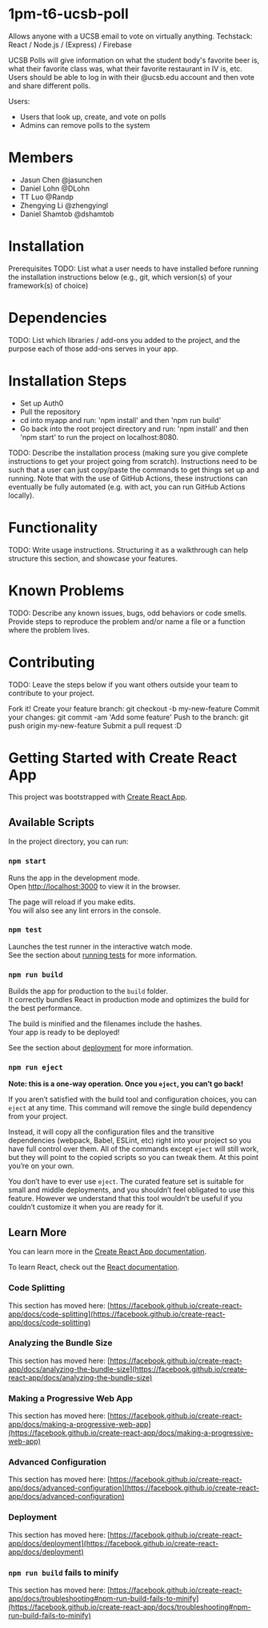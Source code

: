 # 1pm-t6-ucsb-poll
Allows anyone with a UCSB email to vote on virtually anything. 
Techstack: React / Node.js / (Express) / Firebase


UCSB Polls will give information on what the student body's favorite beer is, what their favorite class was, what their favorite restaurant in IV is, etc. Users should be able to log in with their @ucsb.edu account and then vote and share different polls. 

Users:
- Users that look up, create, and vote on polls
- Admins can remove polls to the system

# Members
- Jasun Chen @jasunchen
- Daniel Lohn @DLohn
- TT Luo @Randp
- Zhengying Li @zhengyingl
- Daniel Shamtob @dshamtob


# Installation
Prerequisites
TODO: List what a user needs to have installed before running the installation instructions below (e.g., git, which version(s) of your framework(s) of choice)

# Dependencies
TODO: List which libraries / add-ons you added to the project, and the purpose each of those add-ons serves in your app.

# Installation Steps
- Set up Auth0
- Pull the repository
- cd into myapp and run: 'npm install' and then 'npm run build'
- Go back into the root project directory and run: 'npm install' and then 'npm start' to run the project on localhost:8080. 


TODO: Describe the installation process (making sure you give complete instructions to get your project going from scratch). Instructions need to be such that a user can just copy/paste the commands to get things set up and running. Note that with the use of GitHub Actions, these instructions can eventually be fully automated (e.g. with act, you can run GitHub Actions locally).

# Functionality
TODO: Write usage instructions. Structuring it as a walkthrough can help structure this section, and showcase your features.

# Known Problems
TODO: Describe any known issues, bugs, odd behaviors or code smells. Provide steps to reproduce the problem and/or name a file or a function where the problem lives.

# Contributing
TODO: Leave the steps below if you want others outside your team to contribute to your project.

Fork it!
Create your feature branch: git checkout -b my-new-feature
Commit your changes: git commit -am 'Add some feature'
Push to the branch: git push origin my-new-feature
Submit a pull request :D

# Getting Started with Create React App

This project was bootstrapped with [Create React App](https://github.com/facebook/create-react-app).

## Available Scripts

In the project directory, you can run:

### `npm start`

Runs the app in the development mode.\
Open [http://localhost:3000](http://localhost:3000) to view it in the browser.

The page will reload if you make edits.\
You will also see any lint errors in the console.

### `npm test`

Launches the test runner in the interactive watch mode.\
See the section about [running tests](https://facebook.github.io/create-react-app/docs/running-tests) for more information.

### `npm run build`

Builds the app for production to the `build` folder.\
It correctly bundles React in production mode and optimizes the build for the best performance.

The build is minified and the filenames include the hashes.\
Your app is ready to be deployed!

See the section about [deployment](https://facebook.github.io/create-react-app/docs/deployment) for more information.

### `npm run eject`

**Note: this is a one-way operation. Once you `eject`, you can’t go back!**

If you aren’t satisfied with the build tool and configuration choices, you can `eject` at any time. This command will remove the single build dependency from your project.

Instead, it will copy all the configuration files and the transitive dependencies (webpack, Babel, ESLint, etc) right into your project so you have full control over them. All of the commands except `eject` will still work, but they will point to the copied scripts so you can tweak them. At this point you’re on your own.

You don’t have to ever use `eject`. The curated feature set is suitable for small and middle deployments, and you shouldn’t feel obligated to use this feature. However we understand that this tool wouldn’t be useful if you couldn’t customize it when you are ready for it.

## Learn More

You can learn more in the [Create React App documentation](https://facebook.github.io/create-react-app/docs/getting-started).

To learn React, check out the [React documentation](https://reactjs.org/).

### Code Splitting

This section has moved here: [https://facebook.github.io/create-react-app/docs/code-splitting](https://facebook.github.io/create-react-app/docs/code-splitting)

### Analyzing the Bundle Size

This section has moved here: [https://facebook.github.io/create-react-app/docs/analyzing-the-bundle-size](https://facebook.github.io/create-react-app/docs/analyzing-the-bundle-size)

### Making a Progressive Web App

This section has moved here: [https://facebook.github.io/create-react-app/docs/making-a-progressive-web-app](https://facebook.github.io/create-react-app/docs/making-a-progressive-web-app)

### Advanced Configuration

This section has moved here: [https://facebook.github.io/create-react-app/docs/advanced-configuration](https://facebook.github.io/create-react-app/docs/advanced-configuration)

### Deployment

This section has moved here: [https://facebook.github.io/create-react-app/docs/deployment](https://facebook.github.io/create-react-app/docs/deployment)

### `npm run build` fails to minify

This section has moved here: [https://facebook.github.io/create-react-app/docs/troubleshooting#npm-run-build-fails-to-minify](https://facebook.github.io/create-react-app/docs/troubleshooting#npm-run-build-fails-to-minify)



